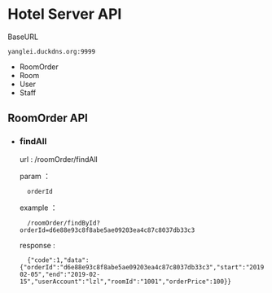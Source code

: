 # Hotel Server API 

BaseURL

``
yanglei.duckdns.org:9999
``

- RoomOrder
- Room
- User
- Staff

## RoomOrder API 

- ### findAll

    url : /roomOrder/findAll
    
    param ：
    
        orderId
    
    example ：
    
        /roomOrder/findById?orderId=d6e88e93c8f8abe5ae09203ea4c87c8037db33c3
    
    response :  
    
        {"code":1,"data":{"orderId":"d6e88e93c8f8abe5ae09203ea4c87c8037db33c3","start":"2019-02-05","end":"2019-02-15","userAccount":"lzl","roomId":"1001","orderPrice":100}}